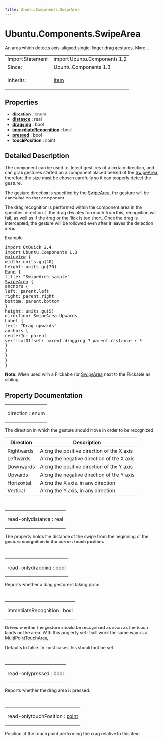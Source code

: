 ```yaml
---
Title: Ubuntu.Components.SwipeArea
---
```


# Ubuntu.Components.SwipeArea

<span class="subtitle"></span>
<!-- $$$SwipeArea-brief -->
<p>An area which detects axis-aligned single-finger drag gestures. More...</p>
<!-- @@@SwipeArea -->
<table class="alignedsummary">
<tr><td class="memItemLeft rightAlign topAlign"> Import Statement:</td><td class="memItemRight bottomAlign"> import Ubuntu.Components 1.2</td></tr><tr><td class="memItemLeft rightAlign topAlign"> Since:</td><td class="memItemRight bottomAlign">  Ubuntu.Components 1.3</td></tr><tr><td class="memItemLeft rightAlign topAlign"> Inherits:</td><td class="memItemRight bottomAlign"> <p><a href="QtQuick.Item.md">Item</a></p>
</td></tr></table><ul>
</ul>
<h2 id="properties">Properties</h2>
<ul>
<li class="fn"><b><b><a href="#direction-prop">direction</a></b></b> : enum</li>
<li class="fn"><b><b><a href="#distance-prop">distance</a></b></b> : real</li>
<li class="fn"><b><b><a href="#dragging-prop">dragging</a></b></b> : bool</li>
<li class="fn"><b><b><a href="#immediateRecognition-prop">immediateRecognition</a></b></b> : bool</li>
<li class="fn"><b><b><a href="#pressed-prop">pressed</a></b></b> : bool</li>
<li class="fn"><b><b><a href="#touchPosition-prop">touchPosition</a></b></b> : point</li>
</ul>
<!-- $$$SwipeArea-description -->
<h2 id="details">Detailed Description</h2>
</p>
<p>The component can be used to detect gestures of a certain direction, and can grab gestures started on a component placed behind of the <a href="#">SwipeArea</a>, therefore the size must be chosen carefully so it can properly detect the gesture.</p>
<p>The gesture direction is specified by the <a href="#">SwipeArea</a>, the gesture will be cancelled on that component.</p>
<p>The drag recognition is performed within the component area in the specified direction. If the drag deviates too much from this, recognition will fail, as well as if the drag or the flick is too short. Once the drag is intercepted, the gesture will be followed even after it leaves the detection area.</p>
<p>Example:</p>
<pre class="qml">import QtQuick 2.4
import Ubuntu.Components 1.3
<span class="type"><a href="Ubuntu.Components.MainView.md">MainView</a></span> {
<span class="name">width</span>: <span class="name">units</span>.<span class="name">gu</span>(<span class="number">40</span>)
<span class="name">height</span>: <span class="name">units</span>.<span class="name">gu</span>(<span class="number">70</span>)
<span class="type"><a href="Ubuntu.Components.Page.md">Page</a></span> {
<span class="name">title</span>: <span class="string">&quot;SwipeArea sample&quot;</span>
<span class="type"><a href="#">SwipeArea</a></span> {
<span class="type">anchors</span> {
<span class="name">left</span>: <span class="name">parent</span>.<span class="name">left</span>
<span class="name">right</span>: <span class="name">parent</span>.<span class="name">right</span>
<span class="name">bottom</span>: <span class="name">parent</span>.<span class="name">bottom</span>
}
<span class="name">height</span>: <span class="name">units</span>.<span class="name">gu</span>(<span class="number">5</span>)
<span class="name">direction</span>: <span class="name">SwipeArea</span>.<span class="name">Upwards</span>
<span class="type">Label</span> {
<span class="name">text</span>: <span class="string">&quot;Drag upwards&quot;</span>
<span class="type">anchors</span> {
<span class="name">centerIn</span>: <span class="name">parent</span>
<span class="name">verticalOffset</span>: <span class="name">parent</span>.<span class="name">dragging</span> ? <span class="name">parent</span>.<span class="name">distance</span> : <span class="number">0</span>
}
}
}
}
}</pre>
<p><b>Note: </b>When used with a Flickable (or <a href="#">SwipeArea</a> next to the Flickable as sibling.</p><!-- @@@SwipeArea -->
<h2>Property Documentation</h2>
<!-- $$$direction -->
<table class="qmlname"><tr valign="top" id="direction-prop"><td class="tblQmlPropNode"><p><span class="name">direction</span> : <span class="type">enum</span></p></td></tr></table><p>The direction in which the gesture should move in order to be recognized.</p>
<table class="generic">
<thead><tr class="qt-style"><th >Direction</th><th >Description</th></tr></thead>
<tr valign="top"><td >Rightwards</td><td >Along the positive direction of the X axis</td></tr>
<tr valign="top"><td >Leftwards</td><td >Along the negative direction of the X axis</td></tr>
<tr valign="top"><td >Downwards</td><td >Along the positive direction of the Y axis</td></tr>
<tr valign="top"><td >Upwards</td><td >Along the negative direction of the Y axis</td></tr>
<tr valign="top"><td >Horizontal</td><td >Along the X axis, in any direction</td></tr>
<tr valign="top"><td >Vertical</td><td >Along the Y axis, in any direction</td></tr>
</table>
<!-- @@@direction -->
<br/>
<!-- $$$distance -->
<table class="qmlname"><tr valign="top" id="distance-prop"><td class="tblQmlPropNode"><p><span class="qmlreadonly">read-only</span><span class="name">distance</span> : <span class="type">real</span></p></td></tr></table><p>The property holds the distance of the swipe from the beginning of the gesture recognition to the current touch position.</p>
<!-- @@@distance -->
<br/>
<!-- $$$dragging -->
<table class="qmlname"><tr valign="top" id="dragging-prop"><td class="tblQmlPropNode"><p><span class="qmlreadonly">read-only</span><span class="name">dragging</span> : <span class="type">bool</span></p></td></tr></table><p>Reports whether a drag gesture is taking place.</p>
<!-- @@@dragging -->
<br/>
<!-- $$$immediateRecognition -->
<table class="qmlname"><tr valign="top" id="immediateRecognition-prop"><td class="tblQmlPropNode"><p><span class="name">immediateRecognition</span> : <span class="type">bool</span></p></td></tr></table><p>Drives whether the gesture should be recognized as soon as the touch lands on the area. With this property set it will work the same way as a <a href="QtQuick.MultiPointTouchArea.md">MultiPointTouchArea</a>,</p>
<p>Defaults to false. In most cases this should not be set.</p>
<!-- @@@immediateRecognition -->
<br/>
<!-- $$$pressed -->
<table class="qmlname"><tr valign="top" id="pressed-prop"><td class="tblQmlPropNode"><p><span class="qmlreadonly">read-only</span><span class="name">pressed</span> : <span class="type">bool</span></p></td></tr></table><p>Reports whether the drag area is pressed.</p>
<!-- @@@pressed -->
<br/>
<!-- $$$touchPosition -->
<table class="qmlname"><tr valign="top" id="touchPosition-prop"><td class="tblQmlPropNode"><p><span class="qmlreadonly">read-only</span><span class="name">touchPosition</span> : <span class="type"><a href="http://doc.qt.io/qt-5/qml-point.html">point</a></span></p></td></tr></table><p>Position of the touch point performing the drag relative to this item.</p>
<!-- @@@touchPosition -->
<br/>

